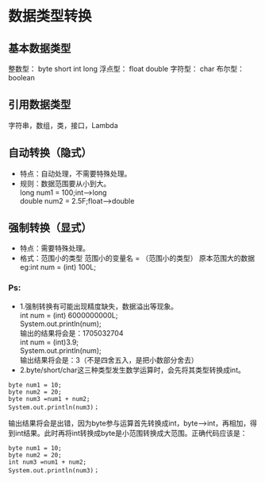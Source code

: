 # 数据类型转换
## 基本数据类型
整数型： byte short int long
浮点型： float double
字符型： char
布尔型： boolean
## 引用数据类型
字符串，数组，类，接口，Lambda
## 自动转换（隐式）
- 特点：自动处理，不需要特殊处理。
- 规则：数据范围要从小到大。<br>
long num1 = 100;int-->long<br>
double num2 = 2.5F;float-->double<br>
## 强制转换（显式）
- 特点：需要特殊处理。
- 格式：范围小的类型  范围小的变量名  =  （范围小的类型）  原本范围大的数据<br>
eg:int num = (int) 100L;<br>
### Ps:
- 1.强制转换有可能出现精度缺失，数据溢出等现象。<br>
int num = (int) 6000000000L;<br>
System.out.println(num);<br>
输出的结果将会是：1705032704<br>
int num = (int)3.9;<br>
System.out.println(num);<br>
输出结果将会是：3（不是四舍五入，是把小数部分舍去）<br>
- 2.byte/short/char这三种类型发生数学运算时，会先将其类型转换成int。<br>
```
byte num1 = 10;
byte num2 = 20;
byte num3 =num1 + num2;
System.out.println(num3)；
```
输出结果将会是出错，因为byte参与运算首先转换成int，byte-->int，再相加，得到int结果。此时再将int转换成byte是小范围转换成大范围。正确代码应该是：
```
byte num1 = 10;
byte num2 = 20;
int num3 =num1 + num2;
System.out.println(num3)；
```
